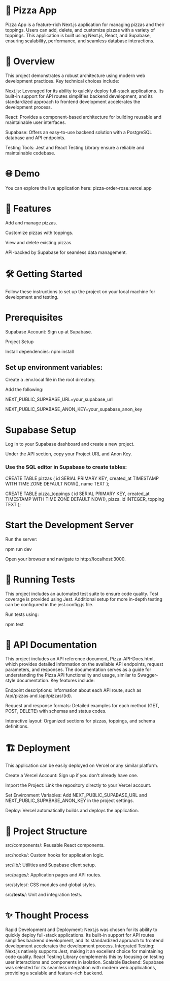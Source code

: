 # 🍕 Pizza App
Pizza App is a feature-rich Next.js application for managing pizzas and their toppings.
Users can add, delete, and customize pizzas with a variety of toppings. This application is built using Next.js, React, and Supabase, ensuring scalability, performance, and seamless database interactions.

# 📖 Overview
This project demonstrates a robust architecture using modern web development practices. Key technical choices include:

Next.js: Leveraged for its ability to quickly deploy full-stack applications. Its built-in support for API routes simplifies backend development, and its standardized approach to frontend development accelerates the development process.

React: Provides a component-based architecture for building reusable and maintainable user interfaces.

Supabase: Offers an easy-to-use backend solution with a PostgreSQL database and API endpoints.

Testing Tools: Jest and React Testing Library ensure a reliable and maintainable codebase.

# 🌐 Demo
You can explore the live application here: pizza-order-rose.vercel.app

# 🚀 Features
Add and manage pizzas.

Customize pizzas with toppings.

View and delete existing pizzas.

API-backed by Supabase for seamless data management.

# 🛠️ Getting Started
Follow these instructions to set up the project on your local machine for development and testing.

# Prerequisites
Supabase Account: Sign up at Supabase.

Project Setup

Install dependencies:
npm install

## Set up environment variables:
Create a .env.local file in the root directory.

Add the following:

NEXT_PUBLIC_SUPABASE_URL=your_supabase_url

NEXT_PUBLIC_SUPABASE_ANON_KEY=your_supabase_anon_key

# Supabase Setup
Log in to your Supabase dashboard and create a new project.

Under the API section, copy your Project URL and Anon Key.

### Use the SQL editor in Supabase to create tables:

CREATE TABLE pizzas (
id SERIAL PRIMARY KEY,
created_at TIMESTAMP WITH TIME ZONE DEFAULT NOW(),
name TEXT
);

CREATE TABLE pizza_toppings (
id SERIAL PRIMARY KEY,
created_at TIMESTAMP WITH TIME ZONE DEFAULT NOW(),
pizza_id INTEGER,
topping TEXT
);

# Start the Development Server
Run the server:

npm run dev

Open your browser and navigate to http://localhost:3000.

# 🧪 Running Tests
This project includes an automated test suite to ensure code quality. Test coverage is provided using Jest. Additional setup for more in-depth testing can be configured in the jest.config.js file.

Run tests using:

npm test

# 📜 API Documentation
This project includes an API reference document, Pizza-API-Docs.html, which provides detailed information on the available API endpoints, request parameters, and responses. The documentation serves as a guide for understanding the Pizza API functionality and usage, similar to Swagger-style documentation. Key features include:

Endpoint descriptions: Information about each API route, such as /api/pizzas and /api/pizzas/{id}.

Request and response formats: Detailed examples for each method (GET, POST, DELETE) with schemas and status codes.

Interactive layout: Organized sections for pizzas, toppings, and schema definitions.

# 🏗️ Deployment
This application can be easily deployed on Vercel or any similar platform.

Create a Vercel Account: Sign up if you don't already have one.

Import the Project: Link the repository directly to your Vercel account.

Set Environment Variables: Add NEXT_PUBLIC_SUPABASE_URL and NEXT_PUBLIC_SUPABASE_ANON_KEY in the project settings.

Deploy: Vercel automatically builds and deploys the application.

# 📂 Project Structure
src/components/: Reusable React components.

src/hooks/: Custom hooks for application logic.

src/lib/: Utilities and Supabase client setup.

src/pages/: Application pages and API routes.

src/styles/: CSS modules and global styles.

src/__tests__/: Unit and integration tests.

# ✨ Thought Process
Rapid Development and Deployment: Next.js was chosen for its ability to quickly deploy full-stack applications. Its built-in support for API routes simplifies backend development, and its standardized approach to frontend development accelerates the development process.
Integrated Testing: Next.js natively supports Jest, making it an excellent choice for maintaining code quality. React Testing Library complements this by focusing on testing user interactions and components in isolation.
Scalable Backend: Supabase was selected for its seamless integration with modern web applications, providing a scalable and feature-rich backend.
